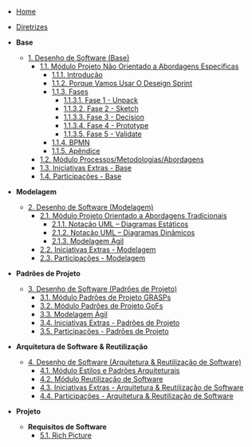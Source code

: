 <!-- docs/_sidebar.md -->

- [Home](/)
- [Diretrizes](/Diretrizes/Diretrizes.md)


- **Base**
  - [1. Desenho de Software (Base)](/Base/1.Base.md)
    - [1.1. Módulo Projeto Não Orientado a Abordagens Específicas](/Base/1.1.AbordagemNaoEspecifica.md)
      - [1.1.1. Introdução](/Base/1.1.AbordagemNaoEspecifica/1.1.1.Introducao.md)
      - [1.1.2. Porque Vamos Usar O Deseign Sprint](/Base/1.1.2.PorqueVamoUsarODesignSprint.md)
      - [1.1.3. Fases](/Base/1.1.3.Fases.md)
        - [1.1.3.1. Fase 1 - Unpack](/Base/1.1.3.1.Fase1Unpack.md)
        - [1.1.3.2. Fase 2 - Sketch](/Base/1.1.3.2.Fase2Sketch.md)
        - [1.1.3.3. Fase 3 - Decision](/Base/1.1.3.3.Fase3Decision.md)
        - [1.1.3.4. Fase 4 - Prototype](/Base/1.1.3.4.Fase4Prototype.md)
        - [1.1.3.5. Fase 5 - Validate](/Base/1.1.3.5.Fase5Validate.md) 
      - [1.1.4. BPMN](/Base/1.1.4.BPMN.md)
      - [1.1.5. Apêndice](/Base/1.1.5.Apendice.md)      
    - [1.2. Módulo Processos/Metodologias/Abordagens](/Base/1.2.ProcessosMetodologiasAbordagens.md)
    - [1.3. Iniciativas Extras - Base](/Base/1.3.IniciativasExtras.md)
    - [1.4. Participações - Base](/Base/1.4.ParticipacoesBase.md)

- **Modelagem**
  - [2. Desenho de Software (Modelagem)](/Modelagem/2.Modelagem.md)
    - [2.1. Módulo Projeto Orientado a Abordagens Tradicionais](/Modelagem/2.1.ModelagemTradicional.md)
      - [2.1.1. Notação UML – Diagramas Estáticos](/Modelagem/2.1.1.UMLEstaticos.md)
      - [2.1.2. Notação UML – Diagramas Dinâmicos](/Modelagem/2.1.2.UMLDinamicos.md)
      - [2.1.3. Modelagem Ágil](/Modelagem/2.1.3.Agil.md)
    - [2.2. Iniciativas Extras - Modelagem](/Modelagem/2.2.IniciativasExtras.md)
    - [2.3. Participações - Modelagem](/Modelagem/2.3.ParticipacoesModelagem.md)

- **Padrões de Projeto**
  - [3. Desenho de Software (Padrões de Projeto)](/PadroesDeProjeto/3.PadroesDeProjeto.md)
    - [3.1. Módulo Padrões de Projeto GRASPs](/PadroesDeProjeto/3.1.GRASPs.md)
    - [3.2. Módulo Padrões de Projeto GoFs](/PadroesDeProjeto/3.2.GoFs.md)
    - [3.3. Modelagem Ágil](/PadroesDeProjeto/3.3.PadroesExtra.md)
    - [3.4. Iniciativas Extras - Padrões de Projeto](/PadroesDeProjeto/3.4.IniciativasExtras.md)
    - [3.5. Participações - Padrões de Projeto](/PadroesDeProjeto/3.5.ParticipacoesPadroes.md)

- **Arquitetura de Software & Reutilização**
  - [4. Desenho de Software (Arquitetura & Reutilização de Software)](/ArquiteturaReutilizacao/4.ArquiteturaReutilizacao.md)
    - [4.1. Módulo Estilos e Padrões Arquiteturais](/ArquiteturaReutilizacao/4.1.PadroesArquiteturais.md)
    - [4.2. Módulo Reutilização de Software](/ArquiteturaReutilizacao/4.2.ReutilizacaoDeSoftware.md)
    - [4.3. Iniciativas Extras - Arquitetura & Reutilização de Software](/ArquiteturaReutilizacao/4.3.IniciativasExtras.md)
    - [4.4. Participações - Arquitetura & Reutilização de Software](/ArquiteturaReutilizacao/4.4.ParticipacoesArqReutilizacao.md)

- **Projeto**
  - **Requisitos de Software**
    - [5.1. Rich Picture](./Requisitos/5.1.RichPicture.md)